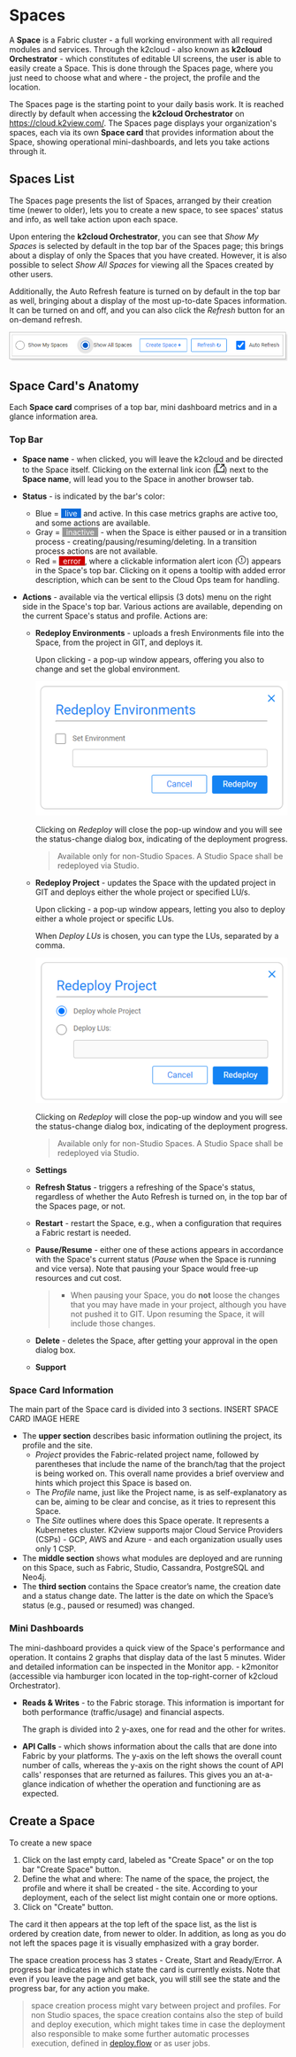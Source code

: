 # Spaces

A **Space** is a Fabric cluster - a full working environment with all required modules and services. Through the k2cloud - also known as **k2cloud Orchestrator** - which constitutes of editable UI screens, the user is able to easily create a Space. This is done through the Spaces page, where you just need to choose what and where - the project, the profile and the location.

The Spaces page is the starting point to your daily basis work. It is reached directly by default when accessing the **k2cloud Orchestrator** on https://cloud.k2view.com/. The Spaces page displays your organization's spaces, each via its own **Space card** that provides information about the Space, showing operational mini-dashboards, and lets you take actions through it. 

## Spaces List

The Spaces page presents the list of Spaces, arranged by their creation time (newer to older), lets you to create a new space, to see spaces' status and info, as well take action upon each space.

Upon entering the **k2cloud Orchestrator**, you can see that *Show My Spaces* is selected by default in the top bar of the Spaces page; this brings about a display of only the Spaces that you have created. However, it is also possible to select *Show All Spaces*  for viewing all the Spaces created by other users.

Additionally, the Auto Refresh feature is turned on by default in the top bar as well, bringing about a display of the most up-to-date Spaces information. It can be turned on and off, and you can also click the *Refresh* button for an on-demand refresh.

![](images/spaces-top-bar.png)  

## Space Card's Anatomy

Each **Space card** comprises of a top bar, mini dashboard metrics and in a glance information area.

### **Top Bar** 

* **Space name** - when clicked, you will leave the k2cloud and be directed to the Space itself. Clicking on the external link icon (![](images/ext-link.png)) next to the **Space name**, will lead you to the Space in another browser tab.

* **Status** - is indicated by the bar's color:

  * Blue = <span style="background-color: #0969da; padding: 0 7px; color:white">live</span> and active. In this case metrics graphs are active too, and some actions are available.
  * Gray = <span style="background-color: #999999; padding: 0 7px; color:white">inactive</span> - when the Space is either paused or in a transition process - creating/pausing/resuming/deleting. In a transition process actions are not available.
  * Red = <span style="background-color: #CC0000; padding: 0 7px; color:white">error</span>, where a clickable information alert icon (![](images/info-alert.png)) appears in the Space's top bar. Clicking on it opens a tooltip with added error description, which can be sent to the Cloud Ops team for handling.

* **Actions** - available via the vertical ellipsis (3 dots) menu on the right side in the Space's top bar. Various actions are available, depending on the current Space's status and profile. Actions are:

  * **Redeploy Environments** - uploads a fresh Environments file into the Space, from the project in GIT, and deploys it.

    Upon clicking - a pop-up window appears, offering you also to change and set the global environment.

    ![](images/redeploy-env.png)

    Clicking on *Redeploy* will close the pop-up window and you will see the status-change dialog box, indicating of the deployment progress.

    > Available only for non-Studio Spaces. A Studio Space shall be redeployed via Studio.

  * **Redeploy Project** - updates the Space with the updated project in GIT and deploys either the whole project or specified LU/s.

    Upon clicking - a pop-up window appears, letting you also to deploy either a whole project or specific LUs.

    When *Deploy LUs* is chosen, you can type the LUs, separated by a comma.

    ![](images/redeploy-proj.png)

    Clicking on *Redeploy* will close the pop-up window and you will see the status-change dialog box, indicating of the deployment progress.

    > Available only for non-Studio Spaces. A Studio Space shall be redeployed via Studio.

  * **Settings**

  * **Refresh Status** - triggers a refreshing of the Space's status, regardless of whether the Auto Refresh is turned on, in the top bar of the Spaces page, or not.

  * **Restart** - restart the Space, e.g., when a configuration that requires a Fabric restart is needed.

   
  * **Pause/Resume** - either one of these actions appears in accordance with the Space's current status (*Pause* when the Space is running and vice versa). Note that pausing your Space would free-up resources and cut cost.

       > * When pausing your Space, you do **not** loose the changes that you may have made in your project, although you have not pushed it to GIT. Upon resuming the Space, it will include those changes.

  * **Delete** - deletes the Space, after getting your approval in the open dialog box. 

   
  * **Support**

### Space Card Information

The main part of the Space card is divided into 3 sections. 
INSERT SPACE CARD IMAGE HERE
* The **upper section** describes basic information outlining the project, its profile and the site.
  * *Project* provides the Fabric-related project name, followed by parentheses that include the name of the branch/tag that the project is being worked on. This overall name provides a brief overview and hints which project this Space is based on.
  * The *Profile* name, just like the Project name, is as self-explanatory as can be, aiming to be clear and concise, as it tries to represent this Space.
  * The *Site* outlines where does this Space operate. It represents a Kubernetes cluster. K2view supports major Cloud Service Providers (CSPs) - GCP, AWS and Azure - and each organization usually uses only 1 CSP.
* The **middle section** shows what modules are deployed and are running on this Space, such as Fabric, Studio, Cassandra, PostgreSQL and Neo4j. 
* The **third section** contains the Space creator’s name, the creation date and a status change date. The latter is the date on which the Space’s status (e.g., paused or resumed) was changed.

### Mini Dashboards

The mini-dashboard provides a quick view of the Space's performance and operation. It contains 2 graphs that display data of the last 5 minutes. Wider and detailed information can be inspected in the Monitor app. - k2monitor (accessible via hamburger icon located in the top-right-corner of k2cloud Orchestrator). 

* **Reads & Writes** - to the Fabric storage. This information is important for both performance (traffic/usage) and financial aspects. 

  The graph is divided into 2 y-axes, one for read and the other for writes.

*  **API Calls** - which shows information about the calls that are done into Fabric by your platforms. The y-axis on the left shows the overall count number of calls, whereas the y-axis on the right shows the count of API calls' responses that are returned as failures. This gives you an at-a-glance indication of whether the operation and functioning are as expected.

## Create a Space

To create a new space 

1. Click on the last empty card, labeled as "Create Space" or on the top bar "Create Space" button. 
2. Define the what and where: The name of the space, the project, the profile and where it shall be created - the site. According to your deployment, each of the select list might contain one or more options.
3. Click on "Create" button.

The card it then appears at the top left of the space list, as the list is ordered by creation date, from newer to older. In addition, as long as you do not left the spaces page it is visually emphasized with a gray border.

The space creation process has 3 states - Create, Start and Ready/Error. A progress bar indicates in which state the card is currently exists. Note that even if you leave the page and get back, you will still see the state and the progress bar, for any action you make.

> space creation process might vary between project and profiles. For non Studio spaces, the space creation contains also the step of build and deploy execution, which might takes time in case the deployment also responsible to make some further automatic processes execution, defined in [deploy.flow](/articles/19_Broadway/09a_automatic_flows_execution_upon_deploy.md) or as user jobs. 
